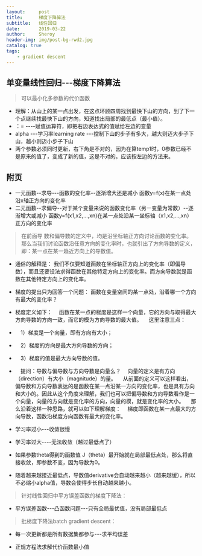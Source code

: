 ```yaml
---
layout:     post
title:      梯度下降算法
subtitle:   线性回归
date:       2019-03-22
author:     Sheroy
header-img: img/post-bg-rwd2.jpg
catalog: true
tags:
    - gradient descent
---
```



## 单变量线性回归---梯度下降算法 ## 

> 可以最小化多参数的代价函数


- 理解：从山上的某一点出发，在这点环顾四周找到最快下山的方向，到了下一个点继续找最快下山的方向，知道找出局部的最低点（最小值）。
- ：=    ----赋值运算符，即把右边表达式的值赋给左边的变量
- alpha ---学习率learning rate ---控制下山的步子有多大，越大则迈大步子下山，越小则迈小步子下山
-  两个参数必须同时更新，右下角是不对的，因为在算temp1时，0参数已经不是原来的值了，变成了新的值，这是不对的。应该按左边的方法来。



## 附页 ##
- 一元函数--求导---函数的变化率--逐渐增大还是减小 函数y=f(x)在某一点处沿x轴正方向的变化率
- 二元函数--求偏导--对于某个变量来说的函数变化率（另一变量为常数）--逐渐增大或减小 函数y=f(x1,x2,…,xn)在某一点处沿某一坐标轴（x1,x2,…,xn）正方向的变化率

> 在前面导 数和偏导数的定义中，均是沿坐标轴正方向讨论函数的变化率。那么当我们讨论函数沿任意方向的变化率时，也就引出了方向导数的定义，即：某一点在某一趋近方向上的导数值。 

- 通俗的解释是： 我们不仅要知道函数在坐标轴正方向上的变化率（即偏导数），而且还要设法求得函数在其他特定方向上的变化率。而方向导数就是函数在其他特定方向上的变化率。 
　
- 梯度的提出只为回答一个问题： 函数在变量空间的某一点处，沿着哪一个方向有最大的变化率？ 
 
- 梯度定义如下： 
　函数在某一点的梯度是这样一个向量，它的方向与取得最大方向导数的方向一致，而它的模为方向导数的最大值。 
　这里注意三点： 
- 　1）梯度是一个向量，即有方向有大小； 
- 　2）梯度的方向是最大方向导数的方向； 
- 　3）梯度的值是最大方向导数的值。 

- 　提问：导数与偏导数与方向导数是向量么？ 
　向量的定义是有方向（direction）有大小（magnitude）的量。 
　从前面的定义可以这样看出，偏导数和方向导数表达的是函数在某一点沿某一方向的变化率，也是具有方向和大小的。因此从这个角度来理解，我们也可以把偏导数和方向导数看作是一个向量，向量的方向就是变化率的方向，向量的模，就是变化率的大小。 
　那么沿着这样一种思路，就可以如下理解梯度： 
　梯度即函数在某一点最大的方向导数，函数沿梯度方向函数有最大的变化率。 



- 学习率过小---收敛很慢
- 学习率过大----无法收敛（越过最低点了）
- 如果参数theta得到的函数值 J（theta）最开始就在局部最低点处，那么将直接收敛，即参数不变，因为导数为0。

- 随着越来越接近最低点，导数值derivative会自动越来越小（越来越缓），所以不必缩小alpha值，导数会使得步长自动越来越小。

> 针对线性回归中平方误差函数的梯度下降法：

- 平方误差函数---凸函数问题---只有全局最优值，没有局部最低点

> 批梯度下降法batch gradient descent：

- 每一次更新都是所有数据集都参与---求平均误差

- 正规方程法求解代价函数最小值









